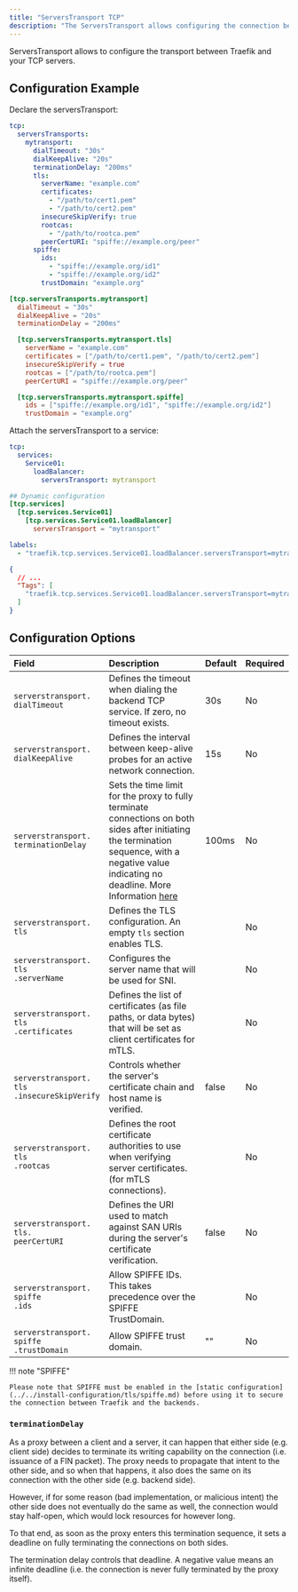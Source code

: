 ```yaml
---
title: "ServersTransport TCP"
description: "The ServersTransport allows configuring the connection between Traefik and the TCP servers in Kubernetes."
---
```


ServersTransport allows to configure the transport between Traefik and your TCP servers.

## Configuration Example

Declare the serversTransport:

```yaml tab="Structured (YAML)"
tcp:
  serversTransports:
    mytransport:
      dialTimeout: "30s"
      dialKeepAlive: "20s"
      terminationDelay: "200ms"
      tls:
        serverName: "example.com"
        certificates:
          - "/path/to/cert1.pem"
          - "/path/to/cert2.pem"
        insecureSkipVerify: true
        rootcas:
          - "/path/to/rootca.pem"
        peerCertURI: "spiffe://example.org/peer"
      spiffe:
        ids:
          - "spiffe://example.org/id1"
          - "spiffe://example.org/id2"
        trustDomain: "example.org"
```

```toml tab="Structured (TOML)"
[tcp.serversTransports.mytransport]
  dialTimeout = "30s"
  dialKeepAlive = "20s"
  terminationDelay = "200ms"

  [tcp.serversTransports.mytransport.tls]
    serverName = "example.com"
    certificates = ["/path/to/cert1.pem", "/path/to/cert2.pem"]
    insecureSkipVerify = true
    rootcas = ["/path/to/rootca.pem"]
    peerCertURI = "spiffe://example.org/peer"

  [tcp.serversTransports.mytransport.spiffe]
    ids = ["spiffe://example.org/id1", "spiffe://example.org/id2"]
    trustDomain = "example.org"
```

Attach the serversTransport to a service:

```yaml tab="Structured (YAML)"
tcp:
  services:
    Service01:
      loadBalancer:
        serversTransport: mytransport
```

```toml tab="Structured(TOML)"
## Dynamic configuration
[tcp.services]
  [tcp.services.Service01]
    [tcp.services.Service01.loadBalancer]
      serversTransport = "mytransport"
```

```yaml tab="Labels"
labels:
  - "traefik.tcp.services.Service01.loadBalancer.serversTransport=mytransport"
```

```json tab="Tags"
{
  // ...
  "Tags": [
    "traefik.tcp.services.Service01.loadBalancer.serversTransport=mytransport"
  ]
}
```

## Configuration Options

| Field | Description                                               | Default              | Required |
|:------|:----------------------------------------------------------|:---------------------|:---------|
| `serverstransport.`<br />`dialTimeout` | Defines the timeout when dialing the backend TCP service. If zero, no timeout exists.  | 30s | No |
| `serverstransport.`<br />`dialKeepAlive` | Defines the interval between keep-alive probes for an active network connection.  | 15s | No |
| `serverstransport.`<br />`terminationDelay` | Sets the time limit for the proxy to fully terminate connections on both sides after initiating the termination sequence, with a negative value indicating no deadline. More Information [here](#terminationdelay) | 100ms | No |
| `serverstransport.`<br />`tls` | Defines the TLS configuration. An empty `tls` section enables TLS. |  | No |
| `serverstransport.`<br />`tls`<br />`.serverName` | Configures the server name that will be used for SNI. |  | No |
| `serverstransport.`<br />`tls`<br />`.certificates` | Defines the list of certificates (as file paths, or data bytes) that will be set as client certificates for mTLS. |  | No |
| `serverstransport.`<br />`tls`<br />`.insecureSkipVerify` | Controls whether the server's certificate chain and host name is verified. | false  | No |
| `serverstransport.`<br />`tls`<br />`.rootcas` | Defines the root certificate authorities to use when verifying server certificates. (for mTLS connections). |  | No |
| `serverstransport.`<br />`tls.`<br />`peerCertURI` | Defines the URI used to match against SAN URIs during the server's certificate verification.  | false | No |
| `serverstransport.`<br />`spiffe`<br />`.ids` | Allow SPIFFE IDs.<br />This takes precedence over the SPIFFE TrustDomain. |  | No |
| `serverstransport.`<br />`spiffe`<br />`.trustDomain` | Allow SPIFFE trust domain. | ""  | No |

!!! note "SPIFFE"

    Please note that SPIFFE must be enabled in the [static configuration](../../install-configuration/tls/spiffe.md) before using it to secure the connection between Traefik and the backends.

### `terminationDelay`

As a proxy between a client and a server, it can happen that either side (e.g. client side) decides to terminate its writing capability on the connection (i.e. issuance of a FIN packet).
The proxy needs to propagate that intent to the other side, and so when that happens, it also does the same on its connection with the other side (e.g. backend side).

However, if for some reason (bad implementation, or malicious intent) the other side does not eventually do the same as well,
the connection would stay half-open, which would lock resources for however long.

To that end, as soon as the proxy enters this termination sequence, it sets a deadline on fully terminating the connections on both sides.

The termination delay controls that deadline.
A negative value means an infinite deadline (i.e. the connection is never fully terminated by the proxy itself).
